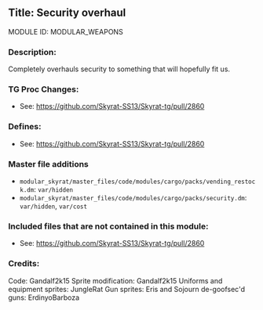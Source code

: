 ## Title: Security overhaul

MODULE ID: MODULAR_WEAPONS

### Description:

Completely overhauls security to something that will hopefully fit us.

### TG Proc Changes:

- See: https://github.com/Skyrat-SS13/Skyrat-tg/pull/2860

### Defines:

- See: https://github.com/Skyrat-SS13/Skyrat-tg/pull/2860

### Master file additions

- `modular_skyrat/master_files/code/modules/cargo/packs/vending_restock.dm`: `var/hidden`
- `modular_skyrat/master_files/code/modules/cargo/packs/security.dm`: `var/hidden`, `var/cost`

### Included files that are not contained in this module:

- See: https://github.com/Skyrat-SS13/Skyrat-tg/pull/2860


### Credits:
Code: Gandalf2k15
Sprite modification: Gandalf2k15
Uniforms and equipment sprites: JungleRat
Gun sprites: Eris and Sojourn
de-goofsec'd guns: ErdinyoBarboza
